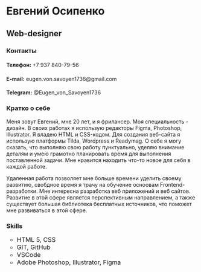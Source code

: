 <h1>Евгений Осипенко</h1>

<h2> Web-designer </h2>

<h3> Контакты </h3>

<h4> 
    <p style="font-weight:normal"> <b>Телефон: </b> +7 937 840-79-56    </p>
</h4> 
<h4>  
    <p style="font-weight:normal"> <b>E-mail:</b> eugen.von.savoyen1736@gmail.com </p>
</h4> 
<h4>  
    <p style="font-weight:normal"> <b>Telegram:</b> @Eugen_von_Savoyen1736    </p>
</h4> 

<H3> Кратко о себе </h3>
<p> Меня зовут Евгений, мне 20 лет, и я фрилансер. Моя специальность - дизайн. В своих работах я использую редакторы Figma, Photoshop, Illustrator. Я владею HTML и CSS-кодом. Для создания веб-сайта я использую платформы Tilda, Wordpress и Readymag. О себе я могу сказать, что выполняю свою работу пунктуально, уделяю внимание деталям и умею грамотно планировать время для выполнения поставленной задачи. Мне нравится находить что-то новое для себя в каждой работе.</p>

<p>Удаленная работа позволяет мне больше времени уделить своему развитию, свобдное время я трачу на обучение осноовам Frontend-разработки. Мне интересна разработка веб приложений и веб сайтов. Развитие в этой сфере является перспективным направлением, а также существует большая библиотека бесплатных источников, что поможет мне развиваться в этой сфере.</p>

<h3> Skills
    <ul type="circle" style="font-weight:normal">
        <LI> HTML 5, CSS </LI>
        <LI> GIT, GitHub </LI>
        <LI> VSCode </LI>
        <LI> Adobe Photoshop, Illustrator, Figma </LI>
    </ul>
</H3>